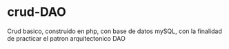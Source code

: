 # crud-DAO
Crud basico, construido en php, con base de datos mySQL, con la finalidad de practicar el patron arquitectonico DAO

